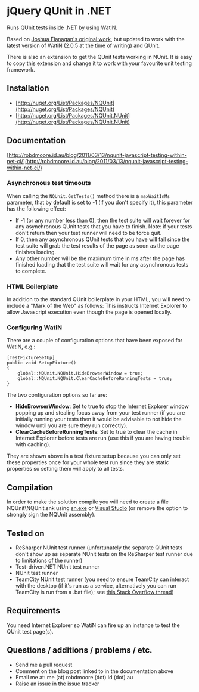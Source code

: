 ﻿jQuery QUnit in .NET
====================

Runs QUnit tests inside .NET by using WatiN.

Based on [Joshua Flanagan's original work](http://www.lostechies.com/blogs/joshuaflanagan/archive/2008/09/18/running-jquery-qunit-tests-under-continuous-integration.aspx), but updated to work with the latest version of WatiN (2.0.5 at the time of writing) and QUnit.

There is also an extension to get the QUnit tests working in NUnit. It is easy to copy this extension and change it to work with your favourite unit testing framework.

Installation
------------

 * [http://nuget.org/List/Packages/NQUnit](http://nuget.org/List/Packages/NQUnit)
 * [http://nuget.org/List/Packages/NQUnit.NUnit](http://nuget.org/List/Packages/NQUnit.NUnit)

Documentation
-------------

[http://robdmoore.id.au/blog/2011/03/13/nqunit-javascript-testing-within-net-ci/](http://robdmoore.id.au/blog/2011/03/13/nqunit-javascript-testing-within-net-ci/)

### Asynchronous test timeouts

When calling the `NQUnit.GetTests()` method there is a `maxWaitInMs` parameter, that by default is set to -1 (if you don't specify it), this parameter has the following effect:

 * If -1 (or any number less than 0), then the test suite will wait forever for any asynchronous QUnit tests that you have to finish. Note: if your tests don't return then your test runner will need to be force quit.
 * If 0, then any asynchronous QUnit tests that you have will fail since the test suite will grab the test results of the page as soon as the page finishes loading.
 * Any other number will be the maximum time in ms after the page has finished loading that the test suite will wait for any asynchronous tests to complete.

### HTML Boilerplate

In addition to the standard QUnit boilerplate in your HTML, you will need to include a "Mark of the Web" as follows:
    <!-- saved from url=(0014)about:internet -->
This instructs Internet Explorer to allow Javascript execution even though the page is opened locally.

### Configuring WatiN

There are a couple of configuration options that have been exposed for WatiN, e.g.:

    [TestFixtureSetUp]
    public void SetupFixture()
    {
        global::NQUnit.NQUnit.HideBrowserWindow = true;
        global::NQUnit.NQUnit.ClearCacheBeforeRunningTests = true;
    }

The two configuration options so far are:

 * **HideBrowserWindow**: Set to true to stop the Internet Explorer window popping up and stealing focus away from your test runner (if you are initially running your tests then it would be advisable to not hide the window until you are sure they run correctly).
 * **ClearCacheBeforeRunningTests**: Set to true to clear the cache in Internet Explorer before tests are run (use this if you are having trouble with caching).

They are shown above in a test fixture setup because you can only set these properties once for your whole test run since they are static properties so setting them will apply to all tests.

Compilation
-----------

In order to make the solution compile you will need to create a file NQUnit\NQUnit.snk using [sn.exe](http://msdn.microsoft.com/en-us/magazine/cc163583.aspx) or [Visual Studio](http://msdn.microsoft.com/en-us/library/ms247123.aspx) (or remove the option to strongly sign the NQUnit assembly).

Tested on
---------

 * ReSharper NUnit test runner (unfortunately the separate QUnit tests don't show up as separate NUnit tests on the ReSharper test runner due to limitations of the runner)
 * Test-driven.NET NUnit test runner
 * NUnit test runner
 * TeamCity NUnit test runner (you need to ensure TeamCity can interact with the desktop (if it's run as a service, alternatively you can run TeamCity is run from a .bat file); see [this Stack Overflow thread](http://stackoverflow.com/questions/488443/running-watin-on-teamcity/3415992#3415992))

Requirements
------------

You need Internet Explorer so WatiN can fire up an instance to test the QUnit test page(s).

Questions / additions / problems / etc.
---------------------------------------

 * Send me a pull request
 * Comment on the blog post linked to in the documentation above
 * Email me at: me (at) robdmoore (dot) id (dot) au
 * Raise an issue in the issue tracker
